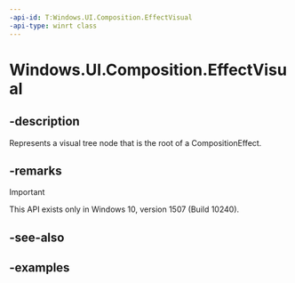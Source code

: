 ```yaml
---
-api-id: T:Windows.UI.Composition.EffectVisual
-api-type: winrt class
---
```


# Windows.UI.Composition.EffectVisual

<!--
public sealed class EffectVisual : Windows.UI.Composition.ContainerVisual
-->


## -description

Represents a visual tree node that is the root of a CompositionEffect.

## -remarks

> [!IMPORTANT]
> This API exists only in Windows 10, version 1507 (Build 10240).

## -see-also

## -examples


